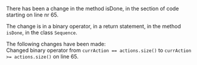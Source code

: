 There has been a change in the method isDone, in the section of code starting on line nr 65.
  
The change is in a binary operator, in a return statement, in the method ```isDone```, in the class ```Sequence```.
  
The following changes have been made:  
Changed binary operator from ```currAction == actions.size()``` to ```currAction >= actions.size()``` on line 65.  
